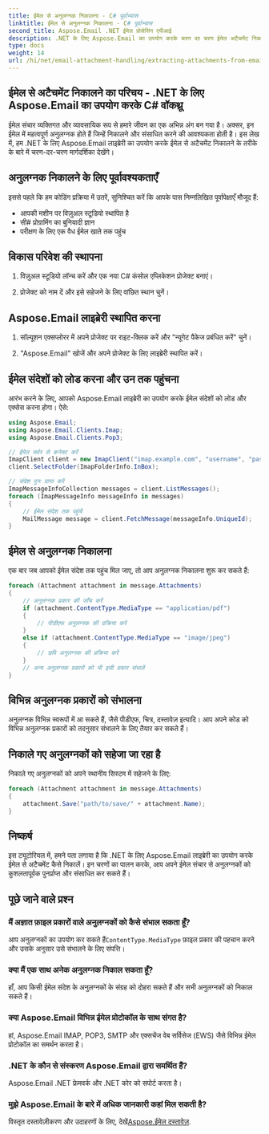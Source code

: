 ```yaml
---
title: ईमेल से अनुलग्नक निकालना - C# पूर्वाभ्यास
linktitle: ईमेल से अनुलग्नक निकालना - C# पूर्वाभ्यास
second_title: Aspose.Email .NET ईमेल प्रोसेसिंग एपीआई
description: .NET के लिए Aspose.Email का उपयोग करके चरण दर चरण ईमेल अटैचमेंट निकालना सीखें। विभिन्न प्रारूपों को संभालें और आसानी से सहेजें।
type: docs
weight: 14
url: /hi/net/email-attachment-handling/extracting-attachments-from-email-csharp-walkthrough/
---
```


## ईमेल से अटैचमेंट निकालने का परिचय - .NET के लिए Aspose.Email का उपयोग करके C# वॉकथ्रू

ईमेल संचार व्यक्तिगत और व्यावसायिक रूप से हमारे जीवन का एक अभिन्न अंग बन गया है। अक्सर, इन ईमेल में महत्वपूर्ण अनुलग्नक होते हैं जिन्हें निकालने और संसाधित करने की आवश्यकता होती है। इस लेख में, हम .NET के लिए Aspose.Email लाइब्रेरी का उपयोग करके ईमेल से अटैचमेंट निकालने के तरीके के बारे में चरण-दर-चरण मार्गदर्शिका देखेंगे।

## अनुलग्नक निकालने के लिए पूर्वावश्यकताएँ

इससे पहले कि हम कोडिंग प्रक्रिया में उतरें, सुनिश्चित करें कि आपके पास निम्नलिखित पूर्वापेक्षाएँ मौजूद हैं:

- आपकी मशीन पर विज़ुअल स्टूडियो स्थापित है
- सी# प्रोग्रामिंग का बुनियादी ज्ञान
- परीक्षण के लिए एक वैध ईमेल खाते तक पहुंच

## विकास परिवेश की स्थापना

1. विज़ुअल स्टूडियो लॉन्च करें और एक नया C# कंसोल एप्लिकेशन प्रोजेक्ट बनाएं।

2. प्रोजेक्ट को नाम दें और इसे सहेजने के लिए वांछित स्थान चुनें।

## Aspose.Email लाइब्रेरी स्थापित करना

1. सॉल्यूशन एक्सप्लोरर में अपने प्रोजेक्ट पर राइट-क्लिक करें और "न्यूगेट पैकेज प्रबंधित करें" चुनें।

2. "Aspose.Email" खोजें और अपने प्रोजेक्ट के लिए लाइब्रेरी स्थापित करें।

## ईमेल संदेशों को लोड करना और उन तक पहुंचना

आरंभ करने के लिए, आपको Aspose.Email लाइब्रेरी का उपयोग करके ईमेल संदेशों को लोड और एक्सेस करना होगा। ऐसे:

```csharp
using Aspose.Email;
using Aspose.Email.Clients.Imap;
using Aspose.Email.Clients.Pop3;

// ईमेल सर्वर से कनेक्ट करें
ImapClient client = new ImapClient("imap.example.com", "username", "password");
client.SelectFolder(ImapFolderInfo.InBox);

// संदेश पुनः प्राप्त करें
ImapMessageInfoCollection messages = client.ListMessages();
foreach (ImapMessageInfo messageInfo in messages)
{
    // ईमेल संदेश तक पहुंचें
    MailMessage message = client.FetchMessage(messageInfo.UniqueId);
}
```

## ईमेल से अनुलग्नक निकालना

एक बार जब आपको ईमेल संदेश तक पहुंच मिल जाए, तो आप अनुलग्नक निकालना शुरू कर सकते हैं:

```csharp
foreach (Attachment attachment in message.Attachments)
{
    // अनुलग्नक प्रकार की जाँच करें
    if (attachment.ContentType.MediaType == "application/pdf")
    {
        // पीडीएफ अनुलग्नक की प्रक्रिया करें
    }
    else if (attachment.ContentType.MediaType == "image/jpeg")
    {
        // छवि अनुलग्नक की प्रक्रिया करें
    }
    // अन्य अनुलग्नक प्रकारों को भी इसी प्रकार संभालें
}
```

## विभिन्न अनुलग्नक प्रकारों को संभालना

अनुलग्नक विभिन्न स्वरूपों में आ सकते हैं, जैसे पीडीएफ, चित्र, दस्तावेज़ इत्यादि। आप अपने कोड को विभिन्न अनुलग्नक प्रकारों को तदनुसार संभालने के लिए तैयार कर सकते हैं।

## निकाले गए अनुलग्नकों को सहेजा जा रहा है

निकाले गए अनुलग्नकों को अपने स्थानीय सिस्टम में सहेजने के लिए:

```csharp
foreach (Attachment attachment in message.Attachments)
{
    attachment.Save("path/to/save/" + attachment.Name);
}
```

## निष्कर्ष

इस ट्यूटोरियल में, हमने पता लगाया है कि .NET के लिए Aspose.Email लाइब्रेरी का उपयोग करके ईमेल से अटैचमेंट कैसे निकालें। इन चरणों का पालन करके, आप अपने ईमेल संचार से अनुलग्नकों को कुशलतापूर्वक पुनर्प्राप्त और संसाधित कर सकते हैं।

## पूछे जाने वाले प्रश्न

### मैं अज्ञात फ़ाइल प्रकारों वाले अनुलग्नकों को कैसे संभाल सकता हूँ?

 आप अनुलग्नकों का उपयोग कर सकते हैं`ContentType.MediaType` फ़ाइल प्रकार की पहचान करने और उसके अनुसार उसे संभालने के लिए संपत्ति।

### क्या मैं एक साथ अनेक अनुलग्नक निकाल सकता हूँ?

हाँ, आप किसी ईमेल संदेश के अनुलग्नकों के संग्रह को दोहरा सकते हैं और सभी अनुलग्नकों को निकाल सकते हैं।

### क्या Aspose.Email विभिन्न ईमेल प्रोटोकॉल के साथ संगत है?

हां, Aspose.Email IMAP, POP3, SMTP और एक्सचेंज वेब सर्विसेज (EWS) जैसे विभिन्न ईमेल प्रोटोकॉल का समर्थन करता है।

### .NET के कौन से संस्करण Aspose.Email द्वारा समर्थित हैं?

Aspose.Email .NET फ्रेमवर्क और .NET कोर को सपोर्ट करता है।

### मुझे Aspose.Email के बारे में अधिक जानकारी कहां मिल सकती है?

 विस्तृत दस्तावेज़ीकरण और उदाहरणों के लिए, देखें[Aspose.ईमेल दस्तावेज़](https://reference.aspose.com/email/net/).